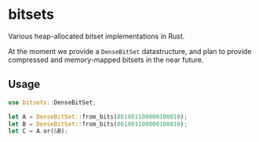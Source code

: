 # bitsets

Various heap-allocated bitset implementations in Rust.

At the moment we provide a `DenseBitSet` datastructure, and plan to provide compressed and memory-mapped
bitsets in the near future.

## Usage

```rust
use bitsets::DenseBitSet;

let A = DenseBitSet::from_bits(0b1001100000100010);
let B = DenseBitSet::from_bits(0b1001100000100010);
let C = A.or(&B);
```

